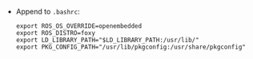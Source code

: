 * Append to `.bashrc`:
  ```
  export ROS_OS_OVERRIDE=openembedded
  export ROS_DISTRO=foxy
  export LD_LIBRARY_PATH="$LD_LIBRARY_PATH:/usr/lib/"
  export PKG_CONFIG_PATH="/usr/lib/pkgconfig:/usr/share/pkgconfig"
  ```
